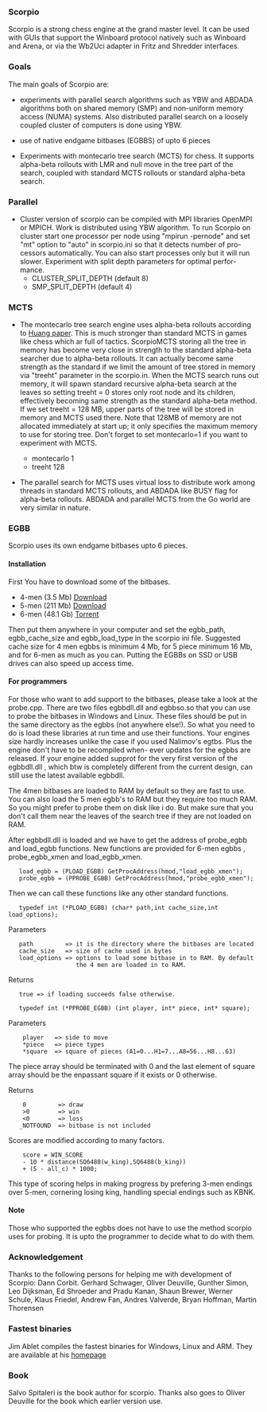 ### Scorpio

Scorpio is a strong chess engine at the grand master level. It can be used 
with GUIs that support the Winboard protocol natively such as Winboard and
Arena, or via the Wb2Uci adapter in Fritz and Shredder interfaces.

### Goals

The main goals of Scorpio are:

  * experiments with parallel search algorithms such as YBW and ABDADA 
    algorithms both on shared memory (SMP) and non-uniform memory 
    access (NUMA) systems. Also distributed parallel search on a loosely
    coupled cluster of computers is done using YBW.

  * use of native endgame bitbases (EGBBS) of upto 6 pieces

  * Experiments with montecarlo tree search (MCTS) for chess. It supports alpha-beta
    rollouts with LMR and null move in the tree part of the search, coupled with
    standard MCTS rollouts or standard alpha-beta search.
      
### Parallel

  * Cluster version of scorpio can be compiled with MPI libraries OpenMPI
    or MPICH. Work is distributed using YBW algorithm. To run Scorpio on
    cluster start one processor per node using "mpirun -pernode" and set
    "mt" option to "auto" in scorpio.ini so that it detects number of pro-
    cessors automatically. You can also start processes only but it will
    run slower. Experiment with split depth parameters for optimal perfor-
    mance.
       * CLUSTER\_SPLIT\_DEPTH (default 8)
       * SMP\_SPLIT\_DEPTH (default 4)    

### MCTS

  * The montecarlo tree search engine uses alpha-beta rollouts according to 
    [Huang paper](https://www.microsoft.com/en-us/research/wp-content/uploads/2014/11/huang_rollout.pdf).
    This is much stronger than standard MCTS in games like chess which ar full of tactics. ScorpioMCTS
    storing all the tree in memory has become very close in strength to the standard alpha-beta
    searcher due to alpha-beta rollouts. It can actually become same strength as the standard if we
    limit the amount of tree stored in memory via "treeht" parameter in the scorpio.in. When
    the MCTS search runs out memory, it will spawn standard recursive alpha-beta search at the leaves
    so setting treeht = 0 stores only root node and its children, effectively becoming same strength
    as the standard alpha-beta method. If we set treeht = 128 MB, upper parts of the tree will be stored
    in memory and MCTS used there. Note that 128MB of memory are not allocated immediately at start up;
    it only specifies the maximum memory to use for storing tree. Don't forget to set montecarlo=1
    if you want to experiment with MCTS.

       * montecarlo 1
       * treeht     128

  * The parallel search for MCTS uses virtual loss to distribute work among threads in standard MCTS rollouts,
    and ABDADA like BUSY flag for alpha-beta rollouts. ABDADA and parallel MCTS from the Go world are very similar
    in nature.

### EGBB

  Scorpio uses its own endgame bitbases upto 6 pieces.
   
#### Installation 

  First You have to download some of the bitbases.
  
 * 4-men (3.5 Mb) 
        [Download](http://shawul.olympuschess.com/egbb/egbb4men.zip)
 * 5-men (211 Mb) 
        [Download](http://shawul.olympuschess.com/egbb/egbb5men.zip)
 * 6-men (48.1 Gb) 
        [Torrent](http://oics.olympuschess.com/tracker/index.php)
 
Then put them anywhere in your computer and set the egbb_path, egbb_cache_size 
  and egbb_load_type in the scorpio ini file. Suggested cache size for 4 men 
  egbbs is minimum 4 Mb, for 5 piece minimum 16 Mb, and for 6-men as much as 
  you can. Putting the EGBBs on SSD or USB drives can also speed up access time.

#### For programmers

  For those who want to add support to the bitbases, please take a look 
  at the probe.cpp. There are two files egbbdll.dll and egbbso.so that 
  you can use to probe the bitbases in Windows and Linux. These files 
  should be put in the same directory as the egbbs (not anywhere else!).
  So what you need to do is load these libraries at run time and use their 
  functions. Your engines size hardly increases unlike the case if you
  used Nalimov's egtbs. Plus the engine don't have to be recompiled when-
  ever updates for the egbbs are released. If your engine added supprot for 
  the very first version of the egbbdll.dll , which btw is completely 
  different from the current design, can still use the latest available 
  egbbdll.
        
  The 4men bitbases are loaded to RAM by default so they are fast to use. 
  You can also load the 5 men egbb's to RAM but they require too much RAM.
  So you might prefer to probe them on disk like i do. But make sure that 
  you don't call them near the leaves of the search tree if they are not 
  loaded on RAM.
               
     
  After egbbdll.dll is loaded and we have to get the address of 
  probe_egbb and load_egbb functions. New functions are provided for 6-men
  egbbs , probe_egbb_xmen and load_egbb_xmen.

       load_egbb = (PLOAD_EGBB) GetProcAddress(hmod,"load_egbb_xmen");
       probe_egbb = (PPROBE_EGBB) GetProcAddress(hmod,"probe_egbb_xmen");

  Then we can call these functions like any other standard functions.
      
       typedef int (*PLOAD_EGBB) (char* path,int cache_size,int load_options);
  
  Parameters

       path         => it is the directory where the bitbases are located
       cache_size   => size of cache used in bytes
       load_options => options to load some bitbase in to RAM. By default 
                       the 4 men are loaded in to RAM.
  Returns

       true => if loading succeeds false otherwise. 

       typedef int (*PPROBE_EGBB) (int player, int* piece, int* square);
  Parameters

        player   => side to move
        *piece   => piece types
        *square  => square of pieces (A1=0...H1=7...A8=56...H8...63)

  The piece array should be terminated with 0 and the last element of square
  array should be the enpassant square if it exists or 0 otherwise.

  Returns

        0         => draw
        >0        => win
        <0        => loss
       _NOTFOUND  => bitbase is not included

  Scores are modified according to many factors.

        score = WIN_SCORE 
		- 10 * distance(SQ6488(w_king),SQ6488(b_king)) 
		+ (5 - all_c) * 1000;

  This type of scoring helps in making progress by prefering 3-men endings 
  over 5-men, cornering losing king, handling special endings such as KBNK.

#### Note
  
Those who supported the egbbs does not have to use the method scorpio 
uses for probing. It is upto the programmer to decide what to do 
with them. 
            

### Acknowledgement

Thanks to the following persons for helping me with development
of Scorpio: Dann Corbit. Gerhard Schwager, Oliver Deuville, Gunther Simon,
Leo Dijksman, Ed Shroeder and Pradu Kanan, Shaun Brewer, Werner Schule,
Klaus Friedel, Andrew Fan, Andres Valverde, Bryan Hoffman, Martin Thorensen
    
### Fastest binaries

Jim Ablet compiles the fastest binaries for Windows, Linux and ARM. They are
available at his [homepage](http://jimablett.net63.net/)

### Book

Salvo Spitaleri is the book author for scorpio. 
Thanks also goes to Oliver Deuville for the book which
earlier version use.
